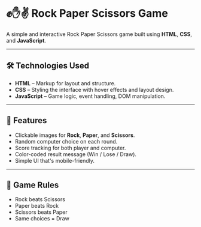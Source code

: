 # ✊✋✌️ Rock Paper Scissors Game

A simple and interactive Rock Paper Scissors game built using **HTML**, **CSS**, and **JavaScript**.

---

## 🛠️ Technologies Used

- **HTML** – Markup for layout and structure.
- **CSS** – Styling the interface with hover effects and layout design.
- **JavaScript** – Game logic, event handling, DOM manipulation.

---

## 🚀 Features

- Clickable images for **Rock**, **Paper**, and **Scissors**.
- Random computer choice on each round.
- Score tracking for both player and computer.
- Color-coded result message (Win / Lose / Draw).
- Simple UI that's mobile-friendly.

---

## 🧠 Game Rules

- Rock beats Scissors  
- Paper beats Rock  
- Scissors beats Paper  
- Same choices = Draw
